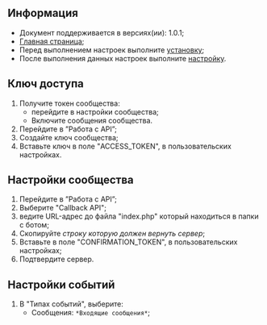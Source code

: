 Информация
------------

* Документ поддерживается в версиях(ии): 1.0.1;
* [Главная страница][0];
* Перед выполнением настроек выполните [установку][1];
* После выполнения данных настроек выполните [настройку][2].

Ключ доступа
------------

1. Получите токен сообщества:
    * перейдите в настройки сообщества;
    * Включите сообщения сообщества.
1. Перейдите в ”Работа с API”;
1. Создайте ключ сообщества;
1. Вставьте ключ в поле "ACCESS_TOKEN", в пользовательских настройках.

Настройки сообщества
------------

1. Перейдите в ”Работа с API”;
1. Выберите "Callback API";
1. ведите URL-адрес до файла "index.php" который находиться в папки с ботом;
1. Скопируйте *строку которую должен вернуть сервер*;
1. Вставьте в поле "CONFIRMATION_TOKEN", в пользовательских настройках;
1. Подтвердите сервер.

Настройки событий
------------

1. В "Типах событий", выберите:
   * Сообщения: `*Входящие сообщения*`;
   
[0]: index.md
[1]: install.md
[2]: Configuration.md